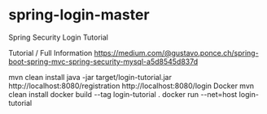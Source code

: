# spring-login-master

Spring Security Login Tutorial

Tutorial / Full Information
https://medium.com/@gustavo.ponce.ch/spring-boot-spring-mvc-spring-security-mysql-a5d8545d837d

mvn clean install
java -jar target/login-tutorial.jar
http://localhost:8080/registration
http://localhost:8080/login
Docker
mvn clean install
docker build --tag login-tutorial .
docker run --net=host login-tutorial
